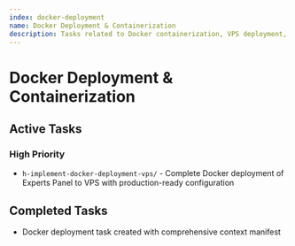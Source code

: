 ```yaml
---
index: docker-deployment
name: Docker Deployment & Containerization
description: Tasks related to Docker containerization, VPS deployment, production setup, and container orchestration
---
```


# Docker Deployment & Containerization

## Active Tasks

### High Priority
- `h-implement-docker-deployment-vps/` - Complete Docker deployment of Experts Panel to VPS with production-ready configuration

## Completed Tasks
<!-- Move tasks here when completed, maintaining the format -->
- Docker deployment task created with comprehensive context manifest